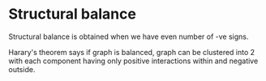 # Structural balance

Structural balance is obtained when we have even number of -ve signs. 

Harary's theorem says if graph is balanced, graph can be clustered into 2 with each component having only positive interactions within and negative outside.
